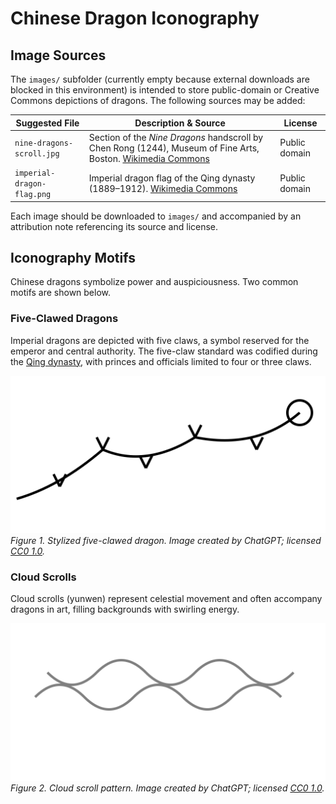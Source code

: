 # Chinese Dragon Iconography

## Image Sources
The `images/` subfolder (currently empty because external downloads are blocked in this environment) is intended to store public-domain or Creative Commons depictions of dragons. The following sources may be added:

| Suggested File | Description & Source | License |
|---|---|---|
| `nine-dragons-scroll.jpg` | Section of the *Nine Dragons* handscroll by Chen Rong (1244), Museum of Fine Arts, Boston. [Wikimedia Commons](https://commons.wikimedia.org/wiki/File:Chen_Rong_-_Nine_Dragons_scroll_-_Google_Art_Project.jpg) | Public domain |
| `imperial-dragon-flag.png` | Imperial dragon flag of the Qing dynasty (1889–1912). [Wikimedia Commons](https://commons.wikimedia.org/wiki/File:Flag_of_the_Qing_dynasty_(1889-1912).svg) | Public domain |

Each image should be downloaded to `images/` and accompanied by an attribution note referencing its source and license.

## Iconography Motifs
Chinese dragons symbolize power and auspiciousness. Two common motifs are shown below.

### Five-Clawed Dragons
Imperial dragons are depicted with five claws, a symbol reserved for the emperor and central authority. The five-claw standard was codified during the [Qing dynasty](../historical-timeline/README.md#qing-dynasty), with princes and officials limited to four or three claws.

![Five-clawed dragon](images/five-clawed-dragon.svg)
*Figure 1. Stylized five-clawed dragon. Image created by ChatGPT; licensed [CC0 1.0](https://creativecommons.org/publicdomain/zero/1.0/).*

### Cloud Scrolls
Cloud scrolls (yunwen) represent celestial movement and often accompany dragons in art, filling backgrounds with swirling energy.

![Cloud scrolls](images/cloud-scrolls.svg)
*Figure 2. Cloud scroll pattern. Image created by ChatGPT; licensed [CC0 1.0](https://creativecommons.org/publicdomain/zero/1.0/).*
